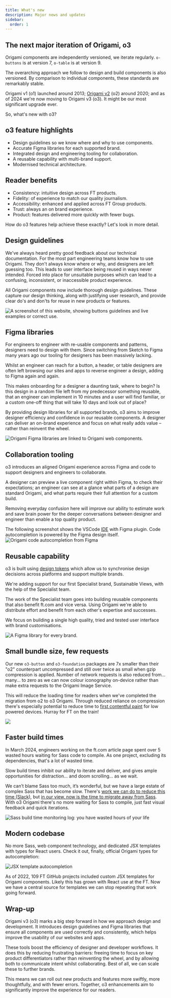 ```yaml
---
title: What's new
description: Major news and updates
sidebar:
  order: 1
---
```


## The next major iteration of Origami, o3

Origami components are independently versioned, we iterate regularly. `o-buttons` is at version 7, `o-table` is at version 9.

The overarching approach we follow to design and build components is also versioned. By comparison to individual components, these standards are remarkably stable.

Origami v1 (o1) launched around 2013; [Origami v2](https://origami.ft.com/blog/2020/12/01/newsletter/#origami-v2) (o2) around 2020; and as of 2024 we're now moving to Origami v3 (o3). It might be our most significant upgrade ever.

So, what's new with o3?

## o3 feature highlights

- Design guidelines so we know where and why to use components.
- Accurate Figma libraries for each supported brand.
- Integrated design and engineering tooling for collaboration.
- A reusable capability with multi-brand support.
- Modernised technical architecture.

## Reader benefits

- Consistency: intuitive design across FT products.
- Fidelity: of experience to match our quality journalism.
- Accessibility: enhanced and applied across FT Group products.
- Trust: always an on brand experience.
- Product: features delivered more quickly with fewer bugs.

How do o3 features help achieve these exactly? Let's look in more detail.

## Design guidelines

We've always heard pretty good feedback about our technical documentation. For the most part engineering teams know how to use Origami. They don't always know where or why, and designers are left guessing too. This leads to user interface being reused in ways never intended. Forced into place for unsuitable purposes which can lead to a confusing, inconsistent, or inaccessible product experience.

All Origami components now include thorough design guidelines. These capture our design thinking, along with justifying user research, and provide clear do's and don'ts for reuse in new products or features.

![A screenshot of this website, showing buttons guidelines and live examples or correct use.](/assets/images/new/design-guidelines.jpeg)

## Figma libraries

For engineers to engineer with re-usable components and patterns, designers need to design with them. Since switching from Sketch to Figma many years ago our tooling for designers has been massively lacking.

Whilst an engineer can reach for a button, a header, or table designers are often left browsing our sites and apps to reverse engineer a design, adding to Figma again and again.

This makes onboarding for a designer a daunting task, where to begin? Is this design in a random file left from my predecessor something reusable, that an engineer can implement in 10 minutes and a user will find familiar, or a custom one-off thing that will take 10 days and look out of place?

By providing design libraries for all supported brands, o3 aims to improve designer efficiency and confidence in our reusable components. A designer can deliver an on-brand experience and focus on what really adds value – rather than reinvent the wheel.

![Origami Figma libraries are linked to Origami web components.](/assets/images/new/figma-2.png)

## Collaboration tooling

o3 introduces an aligned Origami experience across Figma and code to support designers and engineers to collaborate.

A designer can preview a live component right within Figma, to check their expectations; an engineer can see at a glance what parts of a design are standard Origami, and what parts require their full attention for a custom build.

Removing everyday confusion here will improve our ability to estimate work and save brain power for the deeper conversations between designer and engineer than enable a top quality product.

The following screenshot shows the VSCode [IDE](https://en.wikipedia.org/wiki/Integrated_development_environment) with Figma plugin. Code autocompletion is powered by the Figma design itself.
![Origami code autocompletion from Figma](/assets/images/new/vs-code-1.png)

## Reusable capability

o3 is built using [design tokens](https://www.designtokens.org/glossary/) which allow us to synchronise design decisions across platforms and support multiple brands.

We're adding support for our first Specialist brand, Sustainable Views, with the help of the Specialist team.

The work of the Specialist team goes into building reusable components that also benefit ft.com and vice versa. Using Origami we're able to distribute effort and benefit from each other's expertise and successes.

We focus on building a single high quality, tried and tested user interface with brand customisations.

![A Figma library for every brand.](/assets/images/new/figma-1.png)

## Small bundle size, few requests

Our new `o3-button` and `o3-foundation` packages are 7x smaller than their "o2" counterpart uncompressed and still over twice as small when gzip compression is applied. Number of network requests is also reduced from... many... to zero as we can now colour iconography on-device rather than make extra requests to the Origami Image Service.

This will reduce the loading time for readers when we've completed the migration from o2 to o3 Origami. Through reduced reliance on compression there's especially potential to reduce time to [first contentful paint](https://web.dev/articles/fcp) for low powered devices. Hurray for FT on the train!

![](/assets/images/new/bundle-size.svg)

## Faster build times

In March 2024, engineers working on the ft.com article page spent over 5 wasted hours waiting for Sass code to compile. As one project, excluding its dependencies, that's a lot of wasted time.

Slow build times inhibit our ability to iterate and deliver, and gives ample opportunities for distraction… and doom scrolling… as we wait.

We can’t blame Sass too much, it’s wonderful, but we have a large estate of complex Sass that has become slow. There's [work we can do to reduce this time (Slack)](https://financialtimes.slack.com/archives/C02FU5ARJ/p1715337643043699), but [in our view, now is the time to migrate away from Sass](https://docs.google.com/document/d/1RuGduWdX0zGsgsp9C7lIhXgqEia6sWK900_3XVwYDIM/edit?tab=t.0#heading=h.1f3yolavobef). With o3 Origami there's no more waiting for Sass to compile, just fast visual feedback and quick iterations.

![Sass build time monitoring log: you have wasted hours of your life](/assets/images/new/sass-css.png)

## Modern codebase

No more Sass, web component technology, and dedicated JSX templates with types for React users. Check it out, finally, official Origami types for autocompletion:

![JSX template autocompletion](/assets/images/new/vs-code-2.png)

As of 2022, 109 FT GitHub projects included custom JSX templates for Origami components. Likely this has grown with React use at the FT. Now we have a central source for templates we can stop repeating that work going forward.

## Wrap-up

Origami v3 (o3) marks a big step forward in how we approach design and development. It introduces design guidelines and Figma libraries that ensure all components are used correctly and consistently, which helps improve the usability of our websites and apps.

These tools boost the efficiency of designer and developer workflows. It does this by reducing frustrating barriers: freeing time to focus on key product differentiators rather than reinventing the wheel, and by allowing both to communicate intent whilst collaborating. Best of all, we can scale these to further brands.

This means we can roll out new products and features more swiftly, more thoughtfully, and with fewer errors. Together, o3 enhancements aim to significantly improve the experience for our readers.
